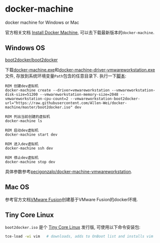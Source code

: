 # docker-machine
docker machine for Windows or Mac

官方相关文档 [Install Docker Machine](https://docs.docker.com/machine/install-machine/), 可以去[](https://github.com/docker/machine/releases/)下载最新版本的`docker-machine`.

## Windows OS

[boot2docker/boot2docker](https://github.com/boot2docker/boot2docker/releases)

下载[docker-machine.exe](./Windows/docker-machine.exe)和[docker-machine-driver-vmwareworkstation.exe](./Windows/docker-machine-driver-vmwareworkstation.exe)文件, 存放到系统环境变量`Path`包含的任意目录下. 执行一下[脚本](./Windows/docker-machine-create-dev.bat):

```dos
REM 创建dev虚拟机
docker-machine create --driver=vmwareworkstation --vmwareworkstation-disk-size=51200 --vmwareworkstation-memory-size=2048 --vmwareworkstation-cpu-count=2 --vmwareworkstation-boot2docker-url="https://raw.githubusercontent.com/Allen-Wei/docker-machine/master/boot2docker.iso" dev

REM 列出当前创建的虚拟机
docker-machine ls 

REM 启动dev虚拟机
docker-machine start dev

REM 进入dev虚拟机
docker-machine ssh dev

REM 停止dev虚拟机
docker-machine stop dev
```

具体参数参考[pecigonzalo/docker-machine-vmwareworkstation](https://github.com/pecigonzalo/docker-machine-vmwareworkstation).

## Mac OS

参考官方文档[VMware Fusion](https://docs.docker.com/machine/drivers/vm-fusion/)创建基于VMware Fusion的docker环境.

## Tiny Core Linux

`boot2docker.iso` 是个 [Tiny Core Linux](http://wiki.tinycorelinux.net/wiki:tce-load) 发行版, 可使用以下命令安装包:

```bash
tce-load -wi vim   # downloads, adds to OnBoot list and installs vim
```